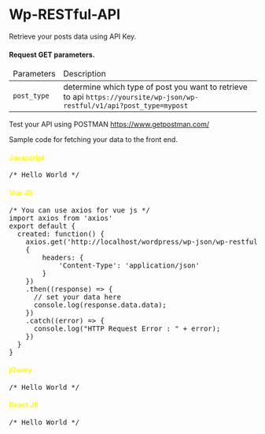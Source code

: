 # Wp-RESTful-API

Retrieve your posts data using API Key.

<h4>Request GET parameters.</h4>
<table>
  <thead>
    <tr>
      <td>Parameters</td>
      <td>Description</td>
      </tr>
    </thead>
    <tbody>
      <tr>
        <td><code>post_type</code></td>
        <td>determine which type of post you want to retrieve to api <code>https://yoursite/wp-json/wp-restful/v1/api?post_type=mypost</code></td>
        </tr>
    </tbody>
 </table>


Test your API using POSTMAN https://www.getpostman.com/

Sample code for fetching your data to the front end.

<h4 style="color: yellow">Javascript</h4>
<pre>
/* Hello World */
</pre>

<h4 style="color: yellow">Vue JS</h4>
<pre>
/* You can use axios for vue js */
import axios from 'axios'
export default {
  created: function() {
    axios.get('http://localhost/wordpress/wp-json/wp-restful/v1/api?post_type=food-menu',
    {
        headers: {
            'Content-Type': 'application/json'
        }
    })
    .then((response) => {
      // set your data here
      console.log(response.data.data);
    })
    .catch((error) => {
      console.log("HTTP Request Error : " + error);
    })
  }
}
</pre>

<h4 style="color: yellow">jQuery</h4>
<pre>
/* Hello World */
</pre>

<h4 style="color: yellow">React JS</h4>
<pre>
/* Hello World */
</pre>
